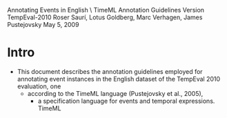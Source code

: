 Annotating Events in English \\ TimeML Annotation Guidelines
  Version TempEval-2010
Roser Saurı́, Lotus Goldberg, Marc Verhagen, James Pustejovsky
May 5, 2009

# Intro

* This document describes the annotation guidelines employed for annotating
  event instances in the English dataset of the TempEval 2010 evaluation, one
  * according to the TimeML language (Pustejovsky et al., 2005),
    * a specification language for events and temporal expressions. TimeML
